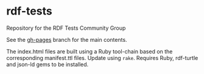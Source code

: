 # rdf-tests
Repository for the RDF Tests Community Group

See the [gh-pages](https://w3c.github.io/rdf-tests) branch for the main contents.

The index.html files are built using a Ruby tool-chain based on the corresponding manifest.ttl files. Update using `rake`. Requires Ruby, rdf-turtle and json-ld gems to be installed.
